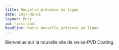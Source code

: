 ```yaml
---
title: Nouvelle présence en ligne
date: 2017-05-01
layout: Post
id: first-post
headline: Notre nouvelle présence en ligne
---
```

Bienvenue sur la nouvelle site de swiss-PVD Coating.
